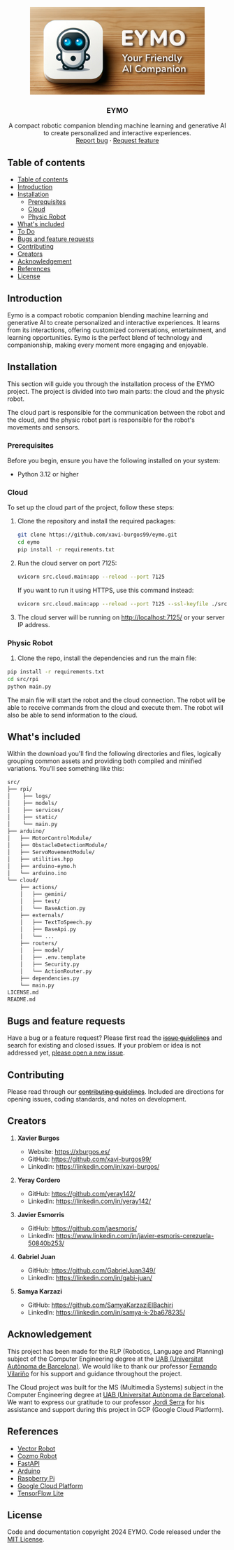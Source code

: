 <p align="center">
  <a href="https://example.com/">
    <!-- <img src="https://via.placeholder.com/72" alt="Logo" width=72 height=72> -->
    <img src="./banner.jpg" alt="EYMO banner" width="400" height="200">
  </a>

  <h3 align="center">EYMO</h3>

  <p align="center">
    A compact robotic companion blending machine learning and generative AI to create personalized and interactive experiences.
    <br>
    <a href="https://github.com/xavi-burgos99/eymo/issues/new?template=bug.md">Report bug</a>
    ·
    <a href="https://github.com/xavi-burgos99/eymo/issues/new?template=feature.md&labels=feature">Request feature</a>
  </p>
</p>


## Table of contents

- [Table of contents](#table-of-contents)
- [Introduction](#introduction)
- [Installation](#installation)
  - [Prerequisites](#prerequisites)
  - [Cloud](#cloud)
  - [Physic Robot](#physic-robot)
- [What's included](#whats-included)
- [To Do](#to-do)
- [Bugs and feature requests](#bugs-and-feature-requests)
- [Contributing](#contributing)
- [Creators](#creators)
- [Acknowledgement](#acknowledgement)
- [References](#references)
- [License](#license)


## Introduction

Eymo is a compact robotic companion blending machine learning and generative AI to create personalized and interactive experiences. It learns from its interactions, offering customized conversations, entertainment, and learning opportunities. Eymo is the perfect blend of technology and companionship, making every moment more engaging and enjoyable.


## Installation

This section will guide you through the installation process of the EYMO project. The project is divided into two main parts: the cloud and the physic robot. 

The cloud part is responsible for the communication between the robot and the cloud, and the physic robot part is responsible for the robot's movements and sensors.

### Prerequisites
Before you begin, ensure you have the following installed on your system:
- Python 3.12 or higher

### Cloud
To set up the cloud part of the project, follow these steps:

1. Clone the repository and install the required packages:
   ```sh
   git clone https://github.com/xavi-burgos99/eymo.git
   cd eymo
   pip install -r requirements.txt
   ```
2. Run the cloud server on port 7125:
   ```sh
   uvicorn src.cloud.main:app --reload --port 7125
   ```
   If you want to run it using HTTPS, use this command instead:
    ```sh
    uvicorn src.cloud.main:app --reload --port 7125 --ssl-keyfile ./src/cloud/static/key_tst.pem  --ssl-certfile ./src/cloud/static/cert_tst.pem
    ```
3. The cloud server will be running on [http://localhost:7125/](http://localhost:7125/) or your server IP address.

### Physic Robot

1. Clone the repo, install the dependencies and run the main file:

```bash
pip install -r requirements.txt
cd src/rpi
python main.py
```
The main file will start the robot and the cloud connection. The robot will be able to receive commands from the cloud and execute them. The robot will also be able to send information to the cloud.

## What's included

Within the download you'll find the following directories and files, logically grouping common assets and providing both compiled and minified variations. You'll see something like this:

```text
src/
├── rpi/
│    ├── logs/
│    ├── models/ 
│    ├── services/
│    ├── static/
│    └── main.py     
├── arduino/
│   ├── MotorControlModule/
│   ├── ObstacleDetectionModule/
│   ├── ServoMovementModule/
│   ├── utilities.hpp
│   ├── arduino-eymo.h
│   └── arduino.ino
└── cloud/
    ├── actions/
    │   ├── gemini/
    │   ├── test/
    │   └── BaseAction.py
    ├── externals/
    │   ├── TextToSpeech.py
    │   ├── BaseApi.py
    │   └── ...
    ├── routers/
    │   ├── model/
    │   ├── .env.template
    │   ├── Security.py
    │   └── ActionRouter.py
    ├── dependencies.py
    └── main.py 
LICENSE.md
README.md
```

## Bugs and feature requests

Have a bug or a feature request? Please first read the ~~[issue guidelines](https://github.com/xavi-burgos99/eymo/blob/main/CONTRIBUTING.md)~~ and search for existing and closed issues. If your problem or idea is not addressed yet, [please open a new issue](https://github.com/xavi-burgos99/eymo/issues/new).

## Contributing

Please read through our ~~[contributing guidelines](https://reponame/blob/master/CONTRIBUTING.md)~~. Included are directions for opening issues, coding standards, and notes on development.

## Creators

1. **Xavier Burgos**
   - Website: <https://xburgos.es/>
   - GitHub: <https://github.com/xavi-burgos99/>
   - LinkedIn: <https://linkedin.com/in/xavi-burgos/>

2. **Yeray Cordero**
   - GitHub: <https://github.com/yeray142/>
   - LinkedIn: <https://linkedin.com/in/yeray142/>

3. **Javier Esmorris**
   - GitHub: <https://github.com/jaesmoris/>
   - LinkedIn: <https://www.linkedin.com/in/javier-esmoris-cerezuela-50840b253/>

4. **Gabriel Juan**
   - GitHub: <https://github.com/GabrielJuan349/>
   - LinkedIn: <https://linkedin.com/in/gabi-juan/>

5. **Samya Karzazi**
   - GitHub: <https://github.com/SamyaKarzaziElBachiri>
   - LinkedIn: <https://linkedin.com/in/samya-k-2ba678235/>


## Acknowledgement

This project has been made for the RLP (Robotics, Language and Planning) subject of the Computer Engineering degree at the [UAB (Universitat Autònoma de Barcelona)](https://www.uab.cat/). We would like to thank our professor [Fernando Vilariño](https://linkedin.com/in/fernandovilarino) for his support and guidance throughout the project.

The Cloud project was built for the MS (Multimedia Systems) subject in the Computer Engineering degree at [UAB (Universitat Autònoma de Barcelona)](https://www.uab.cat/). We want to express our gratitude to our professor [Jordi Serra](https://www.linkedin.com/in/jordiserraruiz/) for his assistance and support during this project in GCP (Google Cloud Platform).

## References

- [Vector Robot](https://ddlbots.com/products/vector-robot)
- [Cozmo Robot](https://grupoadd.es/el-pequeno-cozmo)
- [FastAPI](https://fastapi.tiangolo.com/)
- [Arduino](https://www.arduino.cc/)
- [Raspberry Pi](https://www.raspberrypi.org/)
- [Google Cloud Platform](https://cloud.google.com/)
- [TensorFlow Lite](https://www.tensorflow.org/lite)

## License

Code and documentation copyright 2024 EYMO. Code released under the [MIT License](https://reponame/blob/master/LICENSE).
